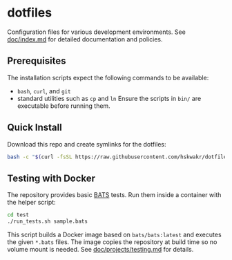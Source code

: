 # dotfiles

Configuration files for various development environments.
See [doc/index.md](doc/index.md) for detailed documentation and policies.

## Prerequisites
The installation scripts expect the following commands to be available:

- `bash`, `curl`, and `git`
- standard utilities such as `cp` and `ln`
Ensure the scripts in `bin/` are executable before running them.

## Quick Install
Download this repo and create symlinks for the dotfiles:
```sh
bash -c "$(curl -fsSL https://raw.githubusercontent.com/hskwakr/dotfiles/main/bin/install.sh)"
```

## Testing with Docker
The repository provides basic [BATS](https://github.com/bats-core/bats-core) tests.
Run them inside a container with the helper script:

```sh
cd test
./run_tests.sh sample.bats
```

This script builds a Docker image based on `bats/bats:latest` and executes the given
`*.bats` files. The image copies the repository at build time so no volume mount is needed.
See [doc/projects/testing.md](doc/projects/testing.md) for details.
